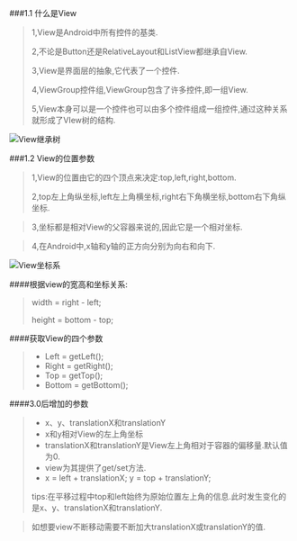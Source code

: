 ###1.1 什么是View

> 1,View是Android中所有控件的基类.
> 
> 2,不论是Button还是RelativeLayout和ListView都继承自View.
> 
> 3,View是界面层的抽象,它代表了一个控件.
> 
> 4,ViewGroup控件组,ViewGroup包含了许多控件,即一组View.
> 
> 5,View本身可以是一个控件也可以由多个控件组成一组控件,通过这种关系就形成了VIew树的结构.

![View继承树](http://img.blog.csdn.net/20160907001116020)

###1.2 View的位置参数

> 1,View的位置由它的四个顶点来决定:top,left,right,bottom.
> 
> 2,top左上角纵坐标,left左上角横坐标,right右下角横坐标,bottom右下角纵坐标.

> 3,坐标都是相对View的父容器来说的,因此它是一个相对坐标.

> 4,在Android中,x轴和y轴的正方向分别为向右和向下.

![View坐标系](http://img.blog.csdn.net/20160907001137848)

####根据view的宽高和坐标关系:
> width = right - left;
> 
> height = bottom - top;

####获取View的四个参数
> - Left = getLeft();
> - Right = getRight();
> - Top = getTop();
> - Bottom = getBottom();

####3.0后增加的参数
> - x、y、translationX和translationY
> - x和y相对View的左上角坐标
> - translationX和translationY是View左上角相对于容器的偏移量.默认值为0.
> - view为其提供了get/set方法.
> - x = left + translationX; y = top + translationY;
> 
> tips:在平移过程中top和left始终为原始位置左上角的信息.此时发生变化的是x、y、translationX和translationY.

> 如想要view不断移动需要不断加大translationX或translationY的值.